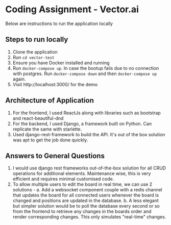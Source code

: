 # Coding Assignment - Vector.ai

Below are instructions to run the application locally

## Steps to run locally

1. Clone the application
2. Run ```cd vector-test```
3. Ensure you have Docker installed and running
4. Run ```docker-compose up```. In case the bootup fails due to no connection with postgres. Run ```docker-compose down``` and then ```docker-compose up``` again.
5. Visit http://localhost:3000/ for the demo

## Architecture of Application

1. For the frontend, I used ReactJs along with libraries such as bootstrap and react-beautiful-dnd
2. For the backend, I used Django, a framework built on Python. Can replicate the same with starlette.
3. Used django-rest-framework to build the API. It's out of the box solution was apt to get the job done quickly.

## Answers to General Questions
1. I would use django rest frameworks out-of-the-box solution for all CRUD operations for additional elements. Maintenance wise, this is very efficient and requires minimal customised code.
2. To allow multiple users to edit the board in real time, we can use 2 solutions -
    a. Add a websocket component couple with a redis channel that updates the board for all connected users whenever the board is changed and positions are updated in the database.
    b. A less elegant but simpler solution would be to poll the database every second or so from the frontend to retrieve any changes in the boards order and render corresponding changes. This only simulates "real-time" changes.
